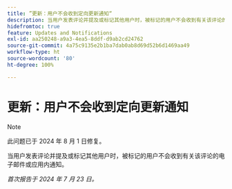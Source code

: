 ```yaml
---
title: ”更新：用户不会收到定向更新通知“
description: 当用户发表评论并提及或标记其他用户时，被标记的用户不会收到有关该评论的电子邮件或应用内通知。
hidefromtoc: true
feature: Updates and Notifications
exl-id: aa250248-a9a3-4ea5-8ddf-d9ab2cd24762
source-git-commit: 4a75c9135e2b1ba7dab0ab8d69d52b6d1469aa49
workflow-type: ht
source-wordcount: '80'
ht-degree: 100%

---
```


# 更新：用户不会收到定向更新通知

>[!NOTE]
>
>此问题已于 2024 年 8 月 1 日修复。

当用户发表评论并提及或标记其他用户时，被标记的用户不会收到有关该评论的电子邮件或应用内通知。

_首次报告于 2024 年 7 月 23 日。_
